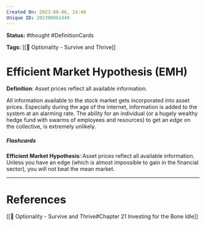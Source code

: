 ```yaml
---
Created On: 2023-08-06, 14:48
Unique ID: 202308061448
---
```

**Status:** #thought #DefinitionCards 

**Tags:** [[📗 Optionality - Survive and Thrive]] 

# Efficient Market Hypothesis (EMH)

**Definition**: Asset prices reflect all available information. 

All information available to the stock market gets incorporated into asset prices. Especially during the age of the internet, information is added to the system at an alarming rate. The ability for an individual (or a hugely wealthy hedge fund with swarms of employees and resources) to get an *edge* on the collective, is extremely unlikely. 

##### Flashcards

**Efficient Market Hypothesis**::Asset prices reflect all available information. Unless you have an edge (which is almost impossible to gain in the financial sector), you will not beat the mean market. 



---
# References

[[📗 Optionality - Survive and Thrive#Chapter 21 Investing for the Bone Idle]]

